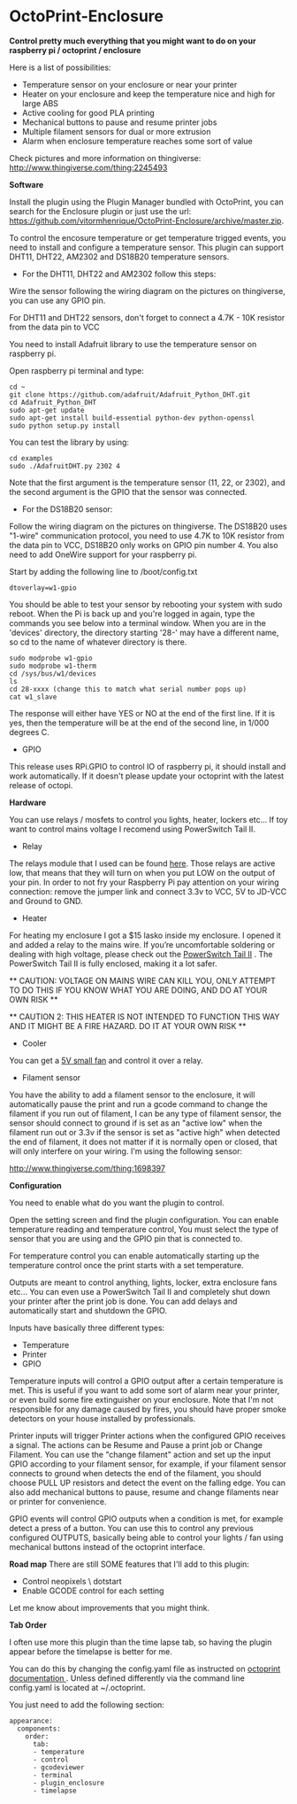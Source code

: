 # OctoPrint-Enclosure

**Control pretty much everything that you might want to do on your raspberry pi / octoprint / enclosure**


Here is a list of possibilities:
* Temperature sensor on your enclosure or near your printer
* Heater on your enclosure and keep the temperature nice and high for large ABS 
* Active cooling for good PLA printing
* Mechanical buttons to pause and resume printer jobs
* Multiple filament sensors for dual or more extrusion
* Alarm when enclosure temperature reaches some sort of value

Check pictures and more information on thingiverse: http://www.thingiverse.com/thing:2245493

**Software**

Install the plugin using the Plugin Manager bundled with OctoPrint, you can search for the Enclosure plugin or just use the url: https://github.com/vitormhenrique/OctoPrint-Enclosure/archive/master.zip.

To control the encosure temperature or get temperature trigged events, you need to install and configure a temperature sensor. This plugin can support DHT11, DHT22, AM2302 and DS18B20 temperature sensors.

* For the DHT11, DHT22 and AM2302 follow this steps:

Wire the sensor following the wiring diagram on the pictures on thingiverse, you can use any GPIO pin.

For DHT11 and DHT22 sensors, don't forget to connect a 4.7K - 10K resistor from the data pin to VCC

You need to install Adafruit library to use the temperature sensor on raspberry pi.

Open raspberry pi terminal and type:

<pre><code>cd ~
git clone https://github.com/adafruit/Adafruit_Python_DHT.git
cd Adafruit_Python_DHT
sudo apt-get update
sudo apt-get install build-essential python-dev python-openssl
sudo python setup.py install</code></pre>

You can test the library by using:

<pre><code>cd examples
sudo ./AdafruitDHT.py 2302 4</code></pre>

Note that the first argument is the temperature sensor (11, 22, or 2302), and the second argument is the GPIO  that the sensor was connected.

* For the DS18B20 sensor:

Follow the wiring diagram on the pictures on thingiverse. The DS18B20 uses "1-wire" communication protocol, you need to use 4.7K to 10K resistor from the data pin to VCC, DS18B20 only works on GPIO pin number 4. You also need to add OneWire support for your raspberry pi.

Start by adding the following line to /boot/config.txt

<pre><code>dtoverlay=w1-gpio</code></pre>

You should be able to test your sensor by rebooting your system with sudo reboot. When the Pi is back up and you're logged in again, type the commands you see below into a terminal window. When you are in the 'devices' directory, the directory starting '28-' may have a different name, so cd to the name of whatever directory is there.

<pre><code>sudo modprobe w1-gpio
sudo modprobe w1-therm
cd /sys/bus/w1/devices
ls
cd 28-xxxx (change this to match what serial number pops up)
cat w1_slave</code></pre>

The response will either have YES or NO at the end of the first line. If it is yes, then the temperature will be at the end of the second line, in 1/000 degrees C.

* GPIO

This release uses RPi.GPIO to control IO of raspberry pi, it should install and work automatically. If it doesn't please update your octoprint with the latest release of octopi.

**Hardware**

You can use relays / mosfets to control you lights, heater, lockers etc... If toy want to control mains voltage I recomend using PowerSwitch Tail II.

* Relay

The relays module that I used can be found [here](https://www.amazon.com/gp/product/B0057OC6D8?psc=1&redirect=true&ref_=oh_aui_search_detailpage). Those relays are active low, that means that they will turn on when you put LOW on the output of your pin. In order to not fry your Raspberry Pi pay attention on your wiring connection: remove the jumper link and connect 3.3v to VCC, 5V to JD-VCC and Ground to GND.

* Heater

For heating my enclosure I got a $15 lasko inside my enclosure. I opened it and added a relay to the mains wire. If you’re uncomfortable soldering or dealing with high voltage, please check out the [PowerSwitch Tail II](http://www.powerswitchtail.com/Pages/default.aspx) . The PowerSwitch Tail II is fully enclosed, making it a lot safer.

** CAUTION: VOLTAGE ON MAINS WIRE CAN KILL YOU, ONLY ATTEMPT TO DO THIS IF YOU KNOW WHAT YOU ARE DOING, AND DO AT YOUR OWN RISK **

** CAUTION 2: THIS HEATER IS NOT INTENDED TO FUNCTION THIS WAY AND IT MIGHT BE A FIRE HAZARD. DO IT AT YOUR OWN RISK **

* Cooler

You can get a [5V small fan](https://www.amazon.com/gp/product/B003FO0LG6/ref=oh_aui_search_detailpage?ie=UTF8&psc=1) and control it over a relay.

* Filament sensor

You have the ability to add a filament sensor to the enclosure, it will automatically pause the print and run a gcode command to change the filament if you run out of filament, I can be any type of filament sensor, the sensor should connect to ground if is set as an "active low" when the filament run out or 3.3v if the sensor is set as "active high" when detected the end of filament, it does not matter if it is normally open or closed, that will only interfere on your wiring. I'm using the following sensor:

http://www.thingiverse.com/thing:1698397

**Configuration**

You need to enable what do you want the plugin to control.

Open the setting screen and find the plugin configuration. You can enable temperature reading and temperature control, You must select the type of sensor that you are using and the GPIO pin that is connected to.

For temperature control you can enable automatically starting up the temperature control once the print starts with a set temperature.

Outputs are meant to control anything, lights, locker, extra enclosure fans etc... You can even use a PowerSwitch Tail II and completely shut down your printer after the print job is done. You can add delays and automatically start and shutdown the GPIO. 

Inputs have basically three different types:

* Temperature
* Printer
* GPIO

Temperature inputs will control a GPIO output after a certain temperature is met. This is useful if you want to add some sort of alarm near your printer, or even build some fire extinguisher on your enclosure. Note that I'm not responsible for any damage caused by fires, you should have proper smoke detectors on your house installed by professionals.

Printer inputs will trigger Printer actions when the configured GPIO receives a signal. The actions can be Resume and Pause a print job or Change Filament. You can use the "change filament" action and set up the input GPIO according to your filament sensor, for example, if your filament sensor connects to ground when detects the end of the filament, you should choose PULL UP resistors and detect the event on the falling edge.
You can also add mechanical buttons to pause, resume and change filaments near or printer for convenience.

GPIO events will control GPIO outputs when a condition is met, for example detect a press of a button.
You can use this to control any previous configured OUTPUTS, basically being able to control your lights / fan using mechanical buttons instead of the octoprint interface.

**Road map**
There are still SOME features that I'll add to this plugin:
* Control neopixels \ dotstart
* Enable GCODE control for each setting

Let me know about improvements that you might think.

**Tab Order**

I often use more this plugin than the time lapse tab, so having the plugin appear before the timelapse is better for me.

You can do this by changing the config.yaml file as instructed on [octoprint documentation ](http://docs.octoprint.org/en/master/configuration/config_yaml.html). Unless defined differently via the command line config.yaml is located at ~/.octoprint.

You just need to add the following section:

<pre><code>appearance:
  components:
    order:
      tab:
      - temperature
      - control
      - gcodeviewer
      - terminal
      - plugin_enclosure
      - timelapse<code><pre>
